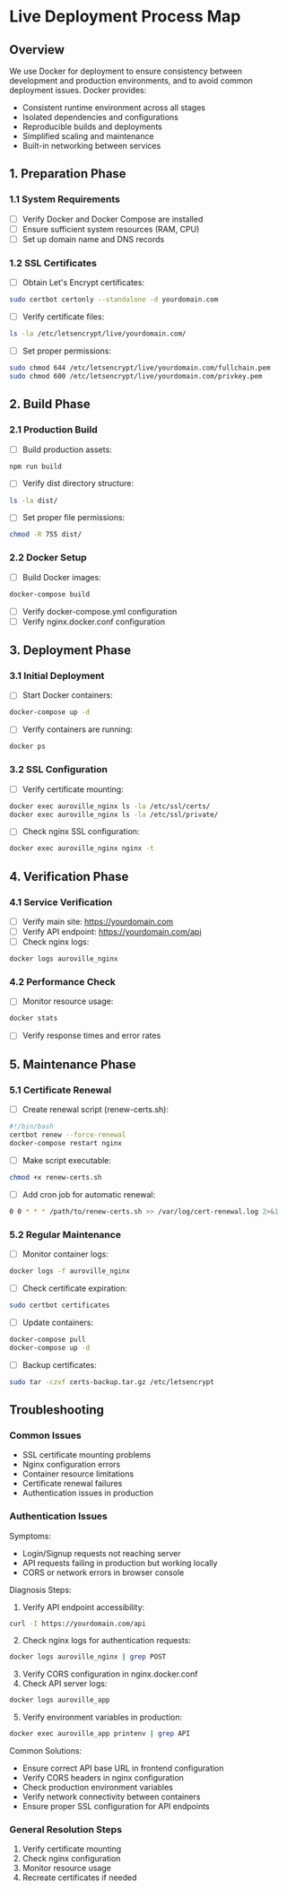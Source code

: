 # Live Deployment Process Map

## Overview
We use Docker for deployment to ensure consistency between development and production environments, and to avoid common deployment issues. Docker provides:

- Consistent runtime environment across all stages
- Isolated dependencies and configurations
- Reproducible builds and deployments
- Simplified scaling and maintenance
- Built-in networking between services

## 1. Preparation Phase

### 1.1 System Requirements
- [ ] Verify Docker and Docker Compose are installed
- [ ] Ensure sufficient system resources (RAM, CPU)
- [ ] Set up domain name and DNS records

### 1.2 SSL Certificates
- [ ] Obtain Let's Encrypt certificates:
```bash
sudo certbot certonly --standalone -d yourdomain.com
```
- [ ] Verify certificate files:
```bash
ls -la /etc/letsencrypt/live/yourdomain.com/
```
- [ ] Set proper permissions:
```bash
sudo chmod 644 /etc/letsencrypt/live/yourdomain.com/fullchain.pem
sudo chmod 600 /etc/letsencrypt/live/yourdomain.com/privkey.pem
```

## 2. Build Phase

### 2.1 Production Build
- [ ] Build production assets:
```bash
npm run build
```
- [ ] Verify dist directory structure:
```bash
ls -la dist/
```
- [ ] Set proper file permissions:
```bash
chmod -R 755 dist/
```

### 2.2 Docker Setup
- [ ] Build Docker images:
```bash
docker-compose build
```
- [ ] Verify docker-compose.yml configuration
- [ ] Verify nginx.docker.conf configuration

## 3. Deployment Phase

### 3.1 Initial Deployment
- [ ] Start Docker containers:
```bash
docker-compose up -d
```
- [ ] Verify containers are running:
```bash
docker ps
```

### 3.2 SSL Configuration
- [ ] Verify certificate mounting:
```bash
docker exec auroville_nginx ls -la /etc/ssl/certs/
docker exec auroville_nginx ls -la /etc/ssl/private/
```
- [ ] Check nginx SSL configuration:
```bash
docker exec auroville_nginx nginx -t
```

## 4. Verification Phase

### 4.1 Service Verification
- [ ] Verify main site: https://yourdomain.com
- [ ] Verify API endpoint: https://yourdomain.com/api
- [ ] Check nginx logs:
```bash
docker logs auroville_nginx
```

### 4.2 Performance Check
- [ ] Monitor resource usage:
```bash
docker stats
```
- [ ] Verify response times and error rates

## 5. Maintenance Phase

### 5.1 Certificate Renewal
- [ ] Create renewal script (renew-certs.sh):
```bash
#!/bin/bash
certbot renew --force-renewal
docker-compose restart nginx
```
- [ ] Make script executable:
```bash
chmod +x renew-certs.sh
```
- [ ] Add cron job for automatic renewal:
```bash
0 0 * * * /path/to/renew-certs.sh >> /var/log/cert-renewal.log 2>&1
```

### 5.2 Regular Maintenance
- [ ] Monitor container logs:
```bash
docker logs -f auroville_nginx
```
- [ ] Check certificate expiration:
```bash
sudo certbot certificates
```
- [ ] Update containers:
```bash
docker-compose pull
docker-compose up -d
```
- [ ] Backup certificates:
```bash
sudo tar -czvf certs-backup.tar.gz /etc/letsencrypt
```

## Troubleshooting

### Common Issues
- SSL certificate mounting problems
- Nginx configuration errors
- Container resource limitations
- Certificate renewal failures
- Authentication issues in production

### Authentication Issues
Symptoms:
- Login/Signup requests not reaching server
- API requests failing in production but working locally
- CORS or network errors in browser console

Diagnosis Steps:
1. Verify API endpoint accessibility:
```bash
curl -I https://yourdomain.com/api
```
2. Check nginx logs for authentication requests:
```bash
docker logs auroville_nginx | grep POST
```
3. Verify CORS configuration in nginx.docker.conf
4. Check API server logs:
```bash
docker logs auroville_app
```
5. Verify environment variables in production:
```bash
docker exec auroville_app printenv | grep API
```

Common Solutions:
- Ensure correct API base URL in frontend configuration
- Verify CORS headers in nginx configuration
- Check production environment variables
- Verify network connectivity between containers
- Ensure proper SSL configuration for API endpoints

### General Resolution Steps
1. Verify certificate mounting
2. Check nginx configuration
3. Monitor resource usage
4. Recreate certificates if needed